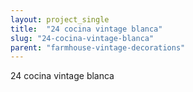 ```yaml
---
layout: project_single
title:  "24 cocina vintage blanca"
slug: "24-cocina-vintage-blanca"
parent: "farmhouse-vintage-decorations"
---
```

24 cocina vintage blanca